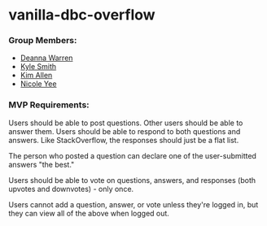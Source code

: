 # vanilla-dbc-overflow

### Group Members:

- [Deanna Warren](https://github.com/DeannaWarren)
- [Kyle Smith](https://github.com/kylefantastic)
- [Kim Allen](https://github.com/kimallen)
- [Nicole Yee](https://github.com/themcny)


### MVP Requirements:

Users should be able to post questions. Other users should be able to answer them. Users should be able to respond to both questions and answers. Like StackOverflow, the responses should just be a flat list.

The person who posted a question can declare one of the user-submitted answers "the best."

Users should be able to vote on questions, answers, and responses (both upvotes and downvotes) - only once.

Users cannot add a question, answer, or vote unless they're logged in, but they can view all of the above when logged out.
